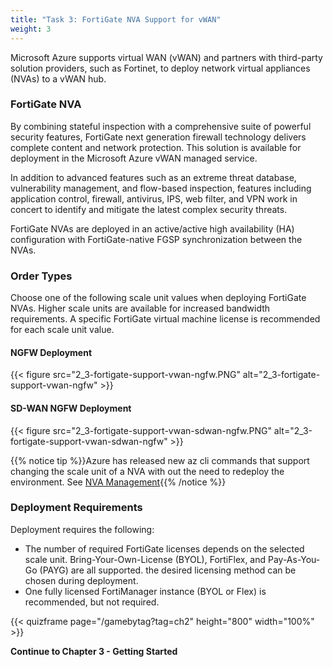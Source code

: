 ```yaml
---
title: "Task 3: FortiGate NVA Support for vWAN"
weight: 3
---
```


Microsoft Azure supports virtual WAN (vWAN) and partners with third-party solution providers, such as Fortinet, to deploy network virtual appliances (NVAs) to a vWAN hub.

### FortiGate NVA

By combining stateful inspection with a comprehensive suite of powerful security features, FortiGate next generation firewall technology delivers complete content and network protection. This solution is available for deployment in the Microsoft Azure vWAN managed service.

In addition to advanced features such as an extreme threat database, vulnerability management, and flow-based inspection, features including application control, firewall, antivirus, IPS, web filter, and VPN work in concert to identify and mitigate the latest complex security threats.

FortiGate NVAs are deployed in an active/active high availability (HA) configuration with FortiGate-native FGSP synchronization between the NVAs.

### Order Types

Choose one of the following scale unit values when deploying FortiGate NVAs.  Higher scale units are available for increased bandwidth requirements. A specific FortiGate virtual machine license is recommended for each scale unit value.

#### NGFW Deployment

{{< figure src="2_3-fortigate-support-vwan-ngfw.PNG" alt="2_3-fortigate-support-vwan-ngfw" >}}

#### SD-WAN NGFW Deployment

{{< figure src="2_3-fortigate-support-vwan-sdwan-ngfw.PNG" alt="2_3-fortigate-support-vwan-sdwan-ngfw" >}}

{{% notice tip %}}Azure has released new az cli commands that support changing the scale unit of a NVA with out the need to redeploy the environment. See [NVA Management](https://learn.microsoft.com/en-us/cli/azure/network/virtual-appliance?view=azure-cli-latest){{% /notice %}}

### Deployment Requirements

Deployment requires the following:

- The number of required FortiGate licenses depends on the selected scale unit. Bring-Your-Own-License (BYOL), FortiFlex, and Pay-As-You-Go (PAYG) are all supported. the desired licensing method can be chosen during deployment.
- One fully licensed FortiManager instance (BYOL or Flex) is recommended, but not required.

{{< quizframe page="/gamebytag?tag=ch2" height="800" width="100%" >}}

**Continue to Chapter 3 - Getting Started**
